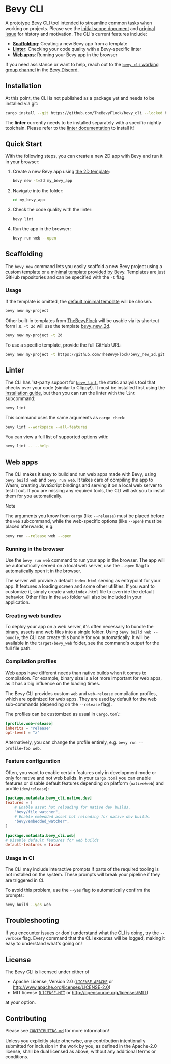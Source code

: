 # Bevy CLI

A prototype [Bevy] CLI tool intended to streamline common tasks when working on projects. Please see the [initial scope document] and [original issue] for history and motivation. The CLI's current features include:

- [**Scaffolding**](#scaffolding): Creating a new Bevy app from a template
- [**Linter**](#linter): Checking your code quality with a Bevy-specific linter
- [**Web apps**](#web-apps): Running your Bevy app in the browser

If you need assistance or want to help, reach out to the [`bevy_cli` working group channel] in the [Bevy Discord].

[Bevy]: https://bevyengine.org
[initial scope document]: https://hackmd.io/cCHAfbtaSviU_MDnbNHKxg
[original issue]: https://github.com/bevyengine/bevy/issues/436
[`bevy_cli` working group channel]: https://discord.com/channels/691052431525675048/1278871953721262090
[Bevy Discord]: https://discord.gg/bevy

## Installation

At this point, the CLI is not published as a package yet and needs to be installed via git:

```sh
cargo install --git https://github.com/TheBevyFlock/bevy_cli --locked bevy_cli
```

The **linter** currently needs to be installed separately with a specific nightly toolchain.
Please refer to the [linter documentation] to install it!

[linter documentation]: https://thebevyflock.github.io/bevy_cli/bevy_lint/index.html#installation

## Quick Start

With the following steps, you can create a new 2D app with Bevy and run it in your browser:

1. Create a new Bevy app using [the 2D template](https://github.com/TheBevyFlock/bevy_new_2d):

    ```sh
    bevy new -t=2d my_bevy_app
    ```

2. Navigate into the folder:

   ```sh
   cd my_bevy_app
   ```

3. Check the code quality with the linter:

    ```sh
    bevy lint
    ```

4. Run the app in the browser:

    ```sh
    bevy run web --open
    ```

## Scaffolding

The `bevy new` command lets you easily scaffold a new Bevy project using a custom template or a [minimal template provided by Bevy](https://github.com/TheBevyFlock/bevy_new_minimal).
Templates are just GitHub repositories and can be specified with the `-t` flag.

### Usage

If the template is omitted, the [default minimal template](https://github.com/TheBevyFlock/bevy_new_minimal) will be chosen.

```sh
bevy new my-project
```

Other built-in templates from [TheBevyFlock](https://github.com/TheBevyFlock) will be usable via its shortcut form i.e. `-t 2d` will use the template [bevy_new_2d](https://github.com/TheBevyFlock/bevy_new_2d).

```sh
bevy new my-project -t 2d
```

To use a specific template, provide the full GitHub URL:

```sh
bevy new my-project -t https://github.com/TheBevyFlock/bevy_new_2d.git
```

## Linter

The CLI has 1st-party support for [`bevy_lint`], the static analysis tool that checks over your code (similar to Clippy!). It must be installed first using the [installation guide], but then you can run the linter with the `lint` subcommand:

```sh
bevy lint
```

This command uses the same arguments as `cargo check`:

```sh
bevy lint --workspace --all-features
```

You can view a full list of supported options with:

```sh
bevy lint -- --help
```

[`bevy_lint`]: https://thebevyflock.github.io/bevy_cli/bevy_lint/index.html
[installation guide]: https://thebevyflock.github.io/bevy_cli/bevy_lint/index.html#installation

## Web apps

The CLI makes it easy to build and run web apps made with Bevy, using `bevy build web` and `bevy run web`.
It takes care of compiling the app to Wasm, creating JavaScript bindings and serving it on a local web server to test it out.
If you are missing any required tools, the CLI will ask you to install them for you automatically.

> [!NOTE]
>
> The arguments you know from `cargo` (like `--release`) must be placed before the `web` subcommand, while the web-specific options (like `--open`) must be placed afterwards, e.g.
>
> ```sh
> bevy run --release web --open
> ```

### Running in the browser

Use the `bevy run web` command to run your app in the browser.
The app will be automatically served on a local web server, use the `--open` flag to automatically open it in the browser.

The server will provide a default `index.html` serving as entrypoint for your app.
It features a loading screen and some other utilities.
If you want to customize it, simply create a `web/index.html` file to override the default behavior.
Other files in the `web` folder will also be included in your application.

### Creating web bundles

To deploy your app on a web server, it's often necessary to bundle the binary, assets and web files into a single folder.
Using `bevy build web --bundle`, the CLI can create this bundle for you automatically.
It will be available in the `target/bevy_web` folder, see the command's output for the full file path.

### Compilation profiles

Web apps have different needs than native builds when it comes to compilation.
For example, binary size is a lot more important for web apps, as it has a big influence on the loading times.

The Bevy CLI provides custom `web` and `web-release` compilation profiles, which are optimized for web apps.
They are used by default for the web sub-commands (depending on the `--release` flag).

The profiles can be customized as usual in `Cargo.toml`:

```toml
[profile.web-release]
inherits = "release"
opt-level = "z"
```

Alternatively, you can change the profile entirely, e.g. `bevy run --profile=foo web`.

### Feature configuration

Often, you want to enable certain features only in development mode or only for native and not web builds.
In your `Cargo.toml` you can enable features or disable default features depending on platform (`native`/`web`) and profile (`dev`/`release`):

```toml
[package.metadata.bevy_cli.native.dev]
features = [
    # Enable asset hot reloading for native dev builds.
    "bevy/file_watcher",
    # Enable embedded asset hot reloading for native dev builds.
    "bevy/embedded_watcher",
]

[package.metadata.bevy_cli.web]
# Disable default features for web builds
default-features = false
```

### Usage in CI

The CLI may include interactive prompts if parts of the required tooling is not installed on the system.
These prompts will break your pipeline if they are triggered in CI.

To avoid this problem, use the `--yes` flag to automatically confirm the prompts:

```sh
bevy build --yes web
```

## Troubleshooting

If you encounter issues or don't understand what the CLI is doing, try the `--verbose` flag.
Every command that the CLI executes will be logged, making it easy to understand what's going on!

## License

The Bevy CLI is licensed under either of

- Apache License, Version 2.0 ([`LICENSE-APACHE`](LICENSE-APACHE) or <http://www.apache.org/licenses/LICENSE-2.0>)
- MIT license ([`LICENSE-MIT`](LICENSE-MIT) or <http://opensource.org/licenses/MIT>)

at your option.

## Contributing

Please see [`CONTRIBUTING.md`](CONTRIBUTING.md) for more information!

Unless you explicitly state otherwise, any contribution intentionally submitted for inclusion in the work by you, as defined in the Apache-2.0 license, shall be dual licensed as above, without any additional terms or conditions.
